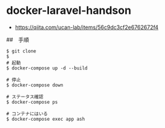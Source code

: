 # docker-laravel-handson

- https://qiita.com/ucan-lab/items/56c9dc3cf2e6762672f4

##　手順
```bash:
$ git clone
$ 
# 起動
$ docker-compose up -d --build

# 停止
$ docker-compose down

# ステータス確認
$ docker-compose ps

# コンテナにはいる
$ docker-compose exec app ash
```